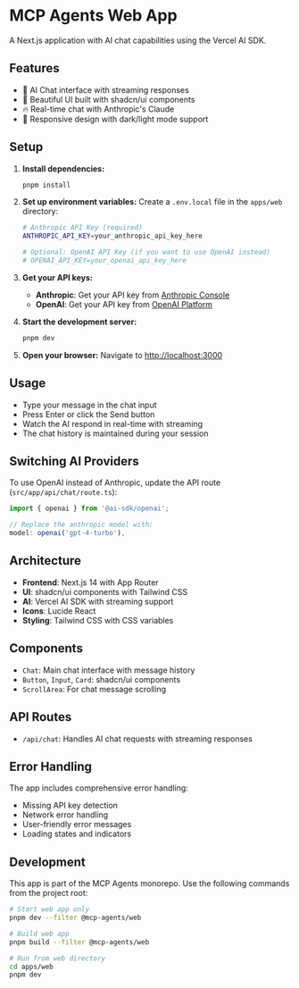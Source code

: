 # MCP Agents Web App

A Next.js application with AI chat capabilities using the Vercel AI SDK.

## Features

- 🤖 AI Chat interface with streaming responses
- 🎨 Beautiful UI built with shadcn/ui components
- 🔥 Real-time chat with Anthropic's Claude
- 📱 Responsive design with dark/light mode support

## Setup

1. **Install dependencies:**
   ```bash
   pnpm install
   ```

2. **Set up environment variables:**
   Create a `.env.local` file in the `apps/web` directory:
   ```bash
   # Anthropic API Key (required)
   ANTHROPIC_API_KEY=your_anthropic_api_key_here
   
   # Optional: OpenAI API Key (if you want to use OpenAI instead)
   # OPENAI_API_KEY=your_openai_api_key_here
   ```

3. **Get your API keys:**
   - **Anthropic**: Get your API key from [Anthropic Console](https://console.anthropic.com/)
   - **OpenAI**: Get your API key from [OpenAI Platform](https://platform.openai.com/api-keys)

4. **Start the development server:**
   ```bash
   pnpm dev
   ```

5. **Open your browser:**
   Navigate to [http://localhost:3000](http://localhost:3000)

## Usage

- Type your message in the chat input
- Press Enter or click the Send button
- Watch the AI respond in real-time with streaming
- The chat history is maintained during your session

## Switching AI Providers

To use OpenAI instead of Anthropic, update the API route (`src/app/api/chat/route.ts`):

```typescript
import { openai } from '@ai-sdk/openai';

// Replace the anthropic model with:
model: openai('gpt-4-turbo'),
```

## Architecture

- **Frontend**: Next.js 14 with App Router
- **UI**: shadcn/ui components with Tailwind CSS
- **AI**: Vercel AI SDK with streaming support
- **Icons**: Lucide React
- **Styling**: Tailwind CSS with CSS variables

## Components

- `Chat`: Main chat interface with message history
- `Button`, `Input`, `Card`: shadcn/ui components
- `ScrollArea`: For chat message scrolling

## API Routes

- `/api/chat`: Handles AI chat requests with streaming responses

## Error Handling

The app includes comprehensive error handling:
- Missing API key detection
- Network error handling
- User-friendly error messages
- Loading states and indicators

## Development

This app is part of the MCP Agents monorepo. Use the following commands from the project root:

```bash
# Start web app only
pnpm dev --filter @mcp-agents/web

# Build web app
pnpm build --filter @mcp-agents/web

# Run from web directory
cd apps/web
pnpm dev
``` 